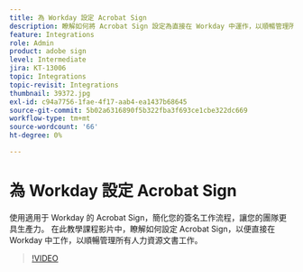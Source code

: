 ```yaml
---
title: 為 Workday 設定 Acrobat Sign
description: 瞭解如何將 Acrobat Sign 設定為直接在 Workday 中運作，以順暢管理所有人力資源文書工作
feature: Integrations
role: Admin
product: adobe sign
level: Intermediate
jira: KT-13006
topic: Integrations
topic-revisit: Integrations
thumbnail: 39372.jpg
exl-id: c94a7756-1fae-4f17-aab4-ea1437b68645
source-git-commit: 5b02a6316890f5b322fba3f693ce1cbe322dc669
workflow-type: tm+mt
source-wordcount: '66'
ht-degree: 0%

---
```


# 為 Workday 設定 Acrobat Sign

使用適用于 Workday 的 Acrobat Sign，簡化您的簽名工作流程，讓您的團隊更具生產力。 在此教學課程影片中，瞭解如何設定 Acrobat Sign，以便直接在 Workday 中工作，以順暢管理所有人力資源文書工作。

>[!VIDEO](https://video.tv.adobe.com/v/39372?quality=12&learn=on&hidetitle=true)
